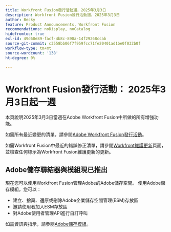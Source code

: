 ```yaml
---
title: Workfront Fusion發行活動週，2025年3月3日
description: Workfront Fusion發行活動週，2025年3月3日
author: Becky
feature: Product Announcements, Workfront Fusion
recommendations: noDisplay, noCatalog
hidefromtoc: true
exl-id: 49d60e89-facf-4b8c-890a-14f29268ccab
source-git-commit: c3558bb06f7f959fcc71fe20401ad1be0f032b0f
workflow-type: tm+mt
source-wordcount: '138'
ht-degree: 0%

---
```


# Workfront Fusion發行活動： 2025年3月3日起一週

本頁說明2025年3月3日當週在Adobe Workfront Fusion中所做的所有增強功能。

如需所有最近變更的清單，請參閱[Adobe Workfront Fusion發行活動](/help/workfront-fusion/fusion-product-releases/fusion-release-activity.md)。

如需Workfront Fusion中最近的錯誤修正清單，請參閱[Workfront維護更新](https://experienceleague.adobe.com/zh-hant/docs/workfront-known-issues/releases/current-updates)頁面，並檢查任何標示為Workfront Fusion維護更新的更新。

## Adobe儲存聯結器與模組現已推出

現在您可以使用Workfront Fusion管理Adobe的Adobe儲存空間。 使用Adobe儲存模組，您可以：

* 建立、捨棄、還原或刪除Adobe企業儲存空間管理(ESM)存放區
* 邀請使用者加入ESM存放區
* 對Adobe使用者管理API進行自訂呼叫

如需資訊與指示，請參閱[Adobe儲存模組](/help/workfront-fusion/references/apps-and-modules/adobe-connectors/adobe-storage-modules.md)。

